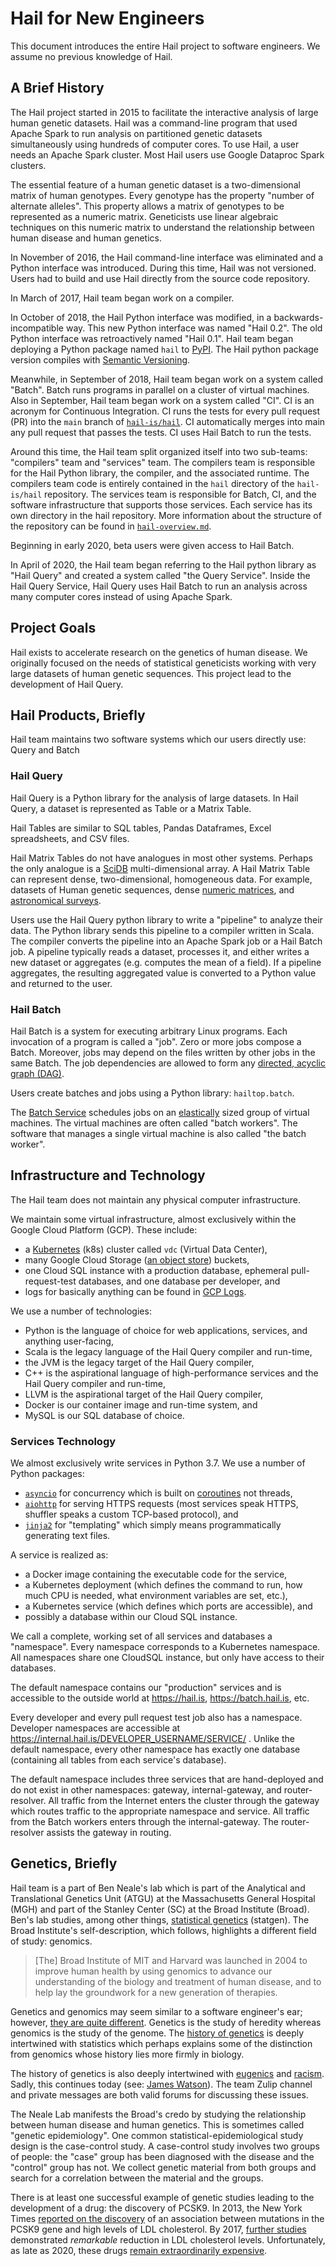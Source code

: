 # Hail for New Engineers

This document introduces the entire Hail project to software engineers. We assume no previous
knowledge of Hail.

## A Brief History

The Hail project started in 2015 to facilitate the interactive analysis of large human genetic
datasets. Hail was a command-line program that used Apache Spark to run analysis on partitioned
genetic datasets simultaneously using hundreds of computer cores. To use Hail, a user needs an
Apache Spark cluster. Most Hail users use Google Dataproc Spark clusters.

The essential feature of a human genetic dataset is a two-dimensional matrix of human
genotypes. Every genotype has the property "number of alternate alleles". This property allows a
matrix of genotypes to be represented as a numeric matrix. Geneticists use linear algebraic
techniques on this numeric matrix to understand the relationship between human disease and human
genetics.

In November of 2016, the Hail command-line interface was eliminated and a Python interface was
introduced. During this time, Hail was not versioned. Users had to build and use Hail directly from
the source code repository.

In March of 2017, Hail team began work on a compiler.

In October of 2018, the Hail Python interface was modified, in a backwards-incompatible way. This
new Python interface was named "Hail 0.2". The old Python interface was retroactively named "Hail
0.1". Hail team began deploying a Python package named `hail` to [PyPI](https://pypi.org). The Hail
python package version compiles with [Semantic Versioning](https://semver.org).

Meanwhile, in September of 2018, Hail team began work on a system called "Batch". Batch runs
programs in parallel on a cluster of virtual machines. Also in September, Hail team began work on a
system called "CI". CI is an acronym for Continuous Integration. CI runs the tests for every pull
request (PR) into the `main` branch of [`hail-is/hail`](https://github.com/hail-is/hail). CI
automatically merges into main any pull request that passes the tests. CI uses Hail Batch to run the
tests.

Around this time, the Hail team split organized itself into two sub-teams: "compilers" team and
"services" team. The compilers team is responsible for the Hail Python library, the compiler, and
the associated runtime. The compilers team code is entirely contained in the `hail` directory of the
`hail-is/hail` repository. The services team is responsible for Batch, CI, and the software
infrastructure that supports those services. Each service has its own directory in the hail
repository. More information about the structure of the repository can be found in
[`hail-overview.md`](hail-overview.md).

Beginning in early 2020, beta users were given access to Hail Batch.

In April of 2020, the Hail team began referring to the Hail python library as "Hail Query" and
created a system called "the Query Service". Inside the Hail Query Service, Hail Query uses Hail
Batch to run an analysis across many computer cores instead of using Apache Spark.

## Project Goals

Hail exists to accelerate research on the genetics of human disease. We originally focused on the
needs of statistical geneticists working with very large datasets of human genetic sequences. This
project lead to the development of Hail Query.

## Hail Products, Briefly

Hail team maintains two software systems which our users directly use: Query and Batch

### Hail Query

Hail Query is a Python library for the analysis of large datasets. In Hail Query, a dataset is
represented as Table or a Matrix Table.

Hail Tables are similar to SQL tables, Pandas Dataframes, Excel spreadsheets, and CSV files.

Hail Matrix Tables do not have analogues in most other systems. Perhaps the only analogue is a
[SciDB](https://dbdb.io/db/scidb) multi-dimensional array. A Hail Matrix Table can represent dense,
two-dimensional, homogeneous data. For example, datasets of Human genetic sequences, dense [numeric
matrices](https://en.wikipedia.org/wiki/Matrix_(mathematics)), and [astronomical
surveys](https://en.wikipedia.org/wiki/Astronomical_survey).

Users use the Hail Query python library to write a "pipeline" to analyze their data. The Python
library sends this pipeline to a compiler written in Scala. The compiler converts the pipeline into
an Apache Spark job or a Hail Batch job. A pipeline typically reads a dataset, processes it, and
either writes a new dataset or aggregates (e.g. computes the mean of a field). If a pipeline
aggregates, the resulting aggregated value is converted to a Python value and returned to the user.

### Hail Batch

Hail Batch is a system for executing arbitrary Linux programs. Each invocation of a program is
called a "job". Zero or more jobs compose a Batch. Moreover, jobs may depend on the files written by
other jobs in the same Batch. The job dependencies are allowed to form any [directed, acyclic graph
(DAG)](https://en.wikipedia.org/wiki/Directed_acyclic_graph).

Users create batches and jobs using a Python library: `hailtop.batch`.

The [Batch Service](https://batch.hail.is) schedules jobs on an
[elastically](https://en.wikipedia.org/wiki/Elasticity_(cloud_computing)) sized group of virtual
machines. The virtual machines are often called "batch workers". The software that manages a single
virtual machine is also called "the batch worker".

## Infrastructure and Technology

The Hail team does not maintain any physical computer infrastructure.

We maintain some virtual infrastructure, almost exclusively within the Google Cloud Platform (GCP). These include:
- a [Kubernetes](https://kubernetes.io) (k8s) cluster called `vdc` (Virtual Data Center),
- many Google Cloud Storage ([an object store](https://en.wikipedia.org/wiki/Object_storage)) buckets,
- one Cloud SQL instance with a production database, ephemeral pull-request-test databases, and one
  database per developer, and
- logs for basically anything can be found in [GCP Logs](https://console.cloud.google.com/logs).

We use a number of technologies:
- Python is the language of choice for web applications, services, and anything user-facing,
- Scala is the legacy language of the Hail Query compiler and run-time,
- the JVM is the legacy target of the Hail Query compiler,
- C++ is the aspirational language of high-performance services and the Hail Query compiler and run-time,
- LLVM is the aspirational target of the Hail Query compiler,
- Docker is our container image and run-time system, and
- MySQL is our SQL database of choice.

### Services Technology

We almost exclusively write services in Python 3.7. We use a number of Python packages:
- [`asyncio`](https://docs.python.org/3.7/library/asyncio.html) for concurrency which is built on
  [coroutines](https://en.wikipedia.org/wiki/Coroutine) not threads,
- [`aiohttp`](https://docs.aiohttp.org/en/stable/) for serving HTTPS requests (most services speak
  HTTPS, shuffler speaks a custom TCP-based protocol), and
- [`jinja2`](https://jinja.palletsprojects.com/en/2.11.x/) for "templating" which simply means
  programmatically generating text files.

A service is realized as:

- a Docker image containing the executable code for the service,
- a Kubernetes deployment (which defines the command to run, how much CPU is needed, what
  environment variables are set, etc.),
- a Kubernetes service (which defines which ports are accessible), and
- possibly a database within our Cloud SQL instance.

We call a complete, working set of all services and databases a "namespace". Every namespace
corresponds to a Kubernetes namespace. All namespaces share one CloudSQL instance, but only have
access to their databases.

The default namespace contains our "production" services and is accessible to the outside world at
https://hail.is, https://batch.hail.is, etc.

Every developer and every pull request test job also has a namespace. Developer namespaces are
accessible at https://internal.hail.is/DEVELOPER_USERNAME/SERVICE/ . Unlike the default namespace,
every other namespace has exactly one database (containing all tables from each service's database).

The default namespace includes three services that are hand-deployed and do not exist in other
namespaces: gateway, internal-gateway, and router-resolver. All traffic from the Internet enters the
cluster through the gateway which routes traffic to the appropriate namespace and service. All
traffic from the Batch workers enters through the internal-gateway. The router-resolver assists the
gateway in routing.

## Genetics, Briefly

Hail team is a part of Ben Neale's lab which is part of the Analytical and Translational Genetics
Unit (ATGU) at the Massachusetts General Hospital (MGH) and part of the Stanley Center (SC) at the
Broad Institute (Broad). Ben's lab studies, among other things, [statistical
genetics](https://en.wikipedia.org/wiki/Statistical_genetics) (statgen). The Broad Institute's
self-description, which follows, highlights a different field of study: genomics.

> [The] Broad Institute of MIT and Harvard was launched in 2004 to improve human health by using
> genomics to advance our understanding of the biology and treatment of human disease, and to help
> lay the groundwork for a new generation of therapies.

Genetics and genomics may seem similar to a software engineer's ear; however, [they are quite
different](https://www.who.int/genomics/geneticsVSgenomics/en/). Genetics is the study of heredity
whereas genomics is the study of the genome. The [history of
genetics](https://en.wikipedia.org/wiki/History_of_genetics) is deeply intertwined with statistics
which perhaps explains some of the distinction from genomics whose history lies more firmly in
biology.

The history of genetics is also deeply intertwined with
[eugenics](https://en.wikipedia.org/wiki/History_of_eugenics) and
[racism](https://en.wikipedia.org/wiki/Scientific_racism). Sadly, this continues today (see: [James
Watson](https://en.wikipedia.org/wiki/James_Watson)). The team Zulip channel and private messages
are both valid forums for discussing these issues.

The Neale Lab manifests the Broad's credo by studying the relationship between human disease and
human genetics. This is sometimes called "genetic epidemiology". One common
statistical-epidemiological study design is the case-control study. A case-control study involves
two groups of people: the "case" group has been diagnosed with the disease and the "control" group
has not. We collect genetic material from both groups and search for a correlation between the
material and the groups.

There is at least one successful example of genetic studies leading to the development of a drug:
the discovery of PCSK9. In 2013, the New York Times [reported on the
discovery](https://www.nytimes.com/2013/07/10/health/rare-mutation-prompts-race-for-cholesterol-drug.html)
of an association between mutations in the PCSK9 gene and high levels of LDL cholesterol. By 2017,
[further
studies](https://www.nytimes.com/2017/03/17/health/cholesterol-drugs-repatha-amgen-pcsk9-inhibitors.html)
demonstrated *remarkable* reduction in LDL cholesterol levels. Unfortunately, as late as 2020, these
drugs [remain extraordinarily
expensive](https://www.nytimes.com/2018/10/02/health/pcsk9-cholesterol-prices.html).
